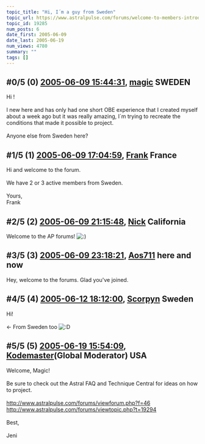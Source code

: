 ```yaml
---
topic_title: "Hi, I´m a guy from Sweden"
topic_url: https://www.astralpulse.com/forums/welcome-to-members-introductions!/hi-im-a-guy-from-sweden
topic_id: 19285
num_posts: 6
date_first: 2005-06-09
date_last: 2005-06-19
num_views: 4780
summary: ""
tags: []
---
```


## \#0/5 (0) [2005-06-09 15:44:31](https://www.astralpulse.com/forums/index.php?msg=166037), [magic](https://www.astralpulse.com/forums/profile/?u=9163) SWEDEN ##
<section>
Hi !
<br>
<br>
I new here and has only had one short OBE experience that I created myself about a week ago but it was really amazing, I´m trying to recreate the conditions that made it possible to project.
<br>
<br>
Anyone else from Sweden here?
</section>

## \#1/5 (1) [2005-06-09 17:04:59](https://www.astralpulse.com/forums/index.php?msg=166047), [Frank](https://www.astralpulse.com/forums/profile/?u=359) France ##
<section>
Hi and welcome to the forum.
<br>
<br>
We have 2 or 3 active members from Sweden.
<br>
<br>
Yours,
<br>
Frank
</section>

## \#2/5 (2) [2005-06-09 21:15:48](https://www.astralpulse.com/forums/index.php?msg=166077), [Nick](https://www.astralpulse.com/forums/profile/?u=2080) California ##
<section>
Welcome to the AP forums!
<img alt=":)" class="smiley" src="https://www.astralpulse.com/forums/Smileys/fugue/smiley.png" title="Smiley"/>
</section>

## \#3/5 (3) [2005-06-09 23:18:21](https://www.astralpulse.com/forums/index.php?msg=166090), [Aos711](https://www.astralpulse.com/forums/profile/?u=8194) here and now ##
<section>
Hey, welcome to the forums. Glad you've joined.
</section>

## \#4/5 (4) [2005-06-12 18:12:00](https://www.astralpulse.com/forums/index.php?msg=166347), [Scorpyn](https://www.astralpulse.com/forums/profile/?u=8875) Sweden ##
<section>
Hi!
<br>
<br>
&lt;- From Sweden too
<img alt=":D" class="smiley" src="https://www.astralpulse.com/forums/Smileys/fugue/cheesy.png" title="Cheesy"/>
</section>

## \#5/5 (5) [2005-06-19 15:54:09](https://www.astralpulse.com/forums/index.php?msg=167241), [Kodemaster](https://www.astralpulse.com/forums/profile/?u=426)(Global Moderator) USA ##
<section>
Welcome, Magic!
<br>
<br>
Be sure to check out the Astral FAQ and Technique Central for ideas on how to project.
<br>
<br>
<a class="bbc_link" href="http://www.astralpulse.com/forums/viewforum.php?f=46" rel="noopener" target="_blank">
 http://www.astralpulse.com/forums/viewforum.php?f=46
</a>
<br>
<a class="bbc_link" href="http://www.astralpulse.com/forums/viewtopic.php?t=19294" rel="noopener" target="_blank">
 http://www.astralpulse.com/forums/viewtopic.php?t=19294
</a>
<br>
<br>
Best,
<br>
<br>
Jeni
</section>